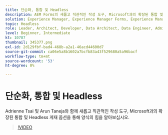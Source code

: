 ```yaml
---
title: 단순화, 통합 및 Headless
description: AEM Forms의 새롭고 직관적인 작성 도구, Microsoft과의 확장된 통합 및 Headless 전달 옵션에 대해 알아봅니다.
solution: Experience Manager, Experience Manager Forms, Experience Manager as a Cloud Service
topic: Headless
role: Leader, Architect, Developer, Data Architect, Data Engineer, Admin, User
level: Beginner, Intermediate
kt: 10787
thumbnail: 345377.png
exl-id: 2d129fbf-bad4-468b-a2a1-46acd44600d7
source-git-commit: ca06e5a8b1602a7bcfb83a43f529680a5a96bacf
workflow-type: tm+mt
source-wordcount: '53'
ht-degree: 0%

---
```


# 단순화, 통합 및 Headless

Adrienne Tsai 및 Arun Taneja와 함께 새롭고 직관적인 작성 도구, Microsoft과의 확장된 통합 및 Headless 게재 옵션을 통해 양식의 힘을 알아보십시오.

>[!VIDEO](https://video.tv.adobe.com/v/345377/?quality=12&learn=on)

